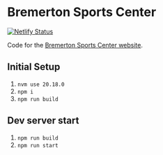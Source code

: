 # Bremerton Sports Center

[![Netlify Status](https://api.netlify.com/api/v1/badges/508ab5c3-50cc-4236-8de6-6dccf8810074/deploy-status)](https://app.netlify.com/sites/bremertonsports/deploys)

Code for the [Bremerton Sports Center website](https://www.bremertonsports.com/).

## Initial Setup

1. `nvm use 20.18.0`
2. `npm i`
3. `npm run build`

## Dev server start

1. `npm run build`
2. `npm run start`
